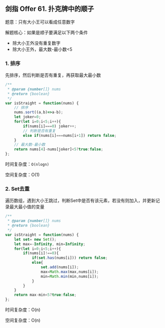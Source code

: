 ## 剑指 Offer 61. 扑克牌中的顺子

题意：只有大小王可以看成任意数字

解题核心：如果是顺子要满足以下两个条件

* 除大小王外没有重复数字
* 除大小王外，最大数-最小数<5

### 1. 排序

先排序，然后判断是否有重复，再获取最大最小数

```javascript
/**
 * @param {number[]} nums
 * @return {boolean}
 */
var isStraight = function(nums) {
    // 排序
    nums.sort((a,b)=>a-b);
    let joker=0;
    for(let i=0;i<5;i++){
        if(nums[i]===0) joker++;
        // 判断是否有重复
        else if(nums[i]===nums[i+1]) return false;
    }
    // 最大数-最小数
    return nums[4]-nums[joker]<5?true:false;
};
```

时间复杂度：`O(nlogn)`

空间复杂度：O(1)

### 2. Set去重

遍历数组，遇到大小王跳过，判断Set中是否有该元素，若没有则加入，并更新记录最大最小值的变量

```javascript
/**
 * @param {number[]} nums
 * @return {boolean}
 */
var isStraight = function(nums) {
    let set= new Set();
    let max=-Infinity, min=Infinity;
    for(let i=0;i<5;i++){
        if(nums[i]!==0){
            if(set.has(nums[i])) return false;
            else{
                set.add(nums[i]);
                max=Math.max(max,nums[i]);
                min=Math.min(min,nums[i]);
            }
        }
    }
    return max-min<5?true:false;
};
```

时间复杂度：O(n)

空间复杂度：O(n)